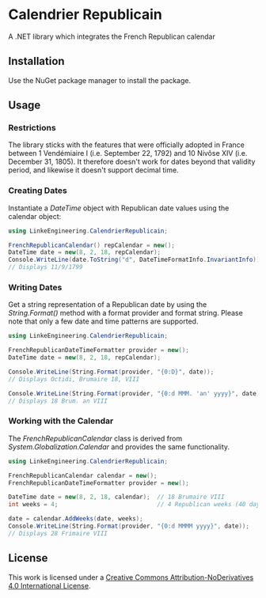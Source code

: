 # Calendrier Republicain

A .NET library which integrates the French Republican calendar


## Installation

Use the NuGet package manager to install the package.


## Usage

### Restrictions

The library sticks with the features that were officially adopted in France between 1 Vendémiaire I (i.e. September 22, 1792) and 10 Nivôse XIV (i.e. December 31, 1805). It therefore doesn't work for dates beyond that validity period, and likewise it doesn't support decimal time.


### Creating Dates

Instantiate a *DateTime* object with Republican date values using the calendar object:

```cs
using LinkeEngineering.CalendrierRepublicain;

FrenchRepublicanCalendar() repCalendar = new();
DateTime date = new(8, 2, 18, repCalendar);
Console.WriteLine(date.ToString("d", DateTimeFormatInfo.InvariantInfo));
// Displays 11/9/1799
```


### Writing Dates

Get a string representation of a Republican date by using the *String.Format()* method with a format provider and format string. Please note that only a few date and time patterns are supported.

```cs
using LinkeEngineering.CalendrierRepublicain;

FrenchRepublicanDateTimeFormatter provider = new();
DateTime date = new(8, 2, 18, repCalendar);

Console.WriteLine(String.Format(provider, "{0:D}", date));
// Displays Octidi, Brumaire 18, VIII

Console.WriteLine(String.Format(provider, "{0:d MMM. 'an' yyyy}", date));
// Displays 18 Brum. an VIII
```


### Working with the Calendar

The *FrenchRepublicanCalendar* class is derived from *System.Globalization.Calendar* and provides the same functionality.

```cs
using LinkeEngineering.CalendrierRepublicain;

FrenchRepublicanCalendar calendar = new();
FrenchRepublicanDateTimeFormatter provider = new();

DateTime date = new(8, 2, 18, calendar);  // 18 Brumaire VIII
int weeks = 4;                            // 4 Republican weeks (40 days) to add

date = calendar.AddWeeks(date, weeks);
Console.WriteLine(String.Format(provider, "{0:d MMMM yyyy}", date));
// Displays 28 Frimaire VIII
```


## License

This work is licensed under a [Creative Commons Attribution-NoDerivatives 4.0 International License](http://creativecommons.org/licenses/by-nd/4.0/).
